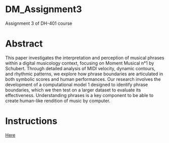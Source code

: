 # DM_Assignment3
Assignment 3 of DH-401 course

# Abstract
This paper investigates the interpretation and perception of musical phrases within a digital musicology context, focusing on Moment Musical n°1 by Schubert. Through detailed analysis of MIDI velocity, dynamic contours, and rhythmic patterns, we explore how phrase boundaries are articulated in both symbolic scores and human performances. Our research involves the development of a computational model 1 designed to identify phrase boundaries, which we then test on a larger dataset to evaluate its effectiveness. Understanding phrases is a key component to be able to create human-like rendition of music by computer.

# Instructions
[Here](https://hackmd.io/@RFMItzZmQbaIqDdVZ0DovA/r1s0pby-R)
